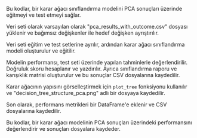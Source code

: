 Bu kodlar, bir karar ağacı sınıflandırma modelini PCA sonuçları üzerinde eğitmeyi ve test etmeyi sağlar.

Veri seti olarak varsayılan olarak "pca_results_with_outcome.csv" dosyası yüklenir ve bağımsız değişkenler ile hedef değişken ayrıştırılır.

Veri seti eğitim ve test setlerine ayrılır, ardından karar ağacı sınıflandırma modeli oluşturulur ve eğitilir.

Modelin performansı, test seti üzerinde yapılan tahminlerle değerlendirilir. Doğruluk skoru hesaplanır ve yazdırılır. Ayrıca sınıflandırma raporu ve karışıklık matrisi oluşturulur ve bu sonuçlar CSV dosyalarına kaydedilir.

Karar ağacının yapısını görselleştirmek için `plot_tree` fonksiyonu kullanılır ve "decision_tree_structure_pca.png" adlı bir dosyaya kaydedilir.

Son olarak, performans metrikleri bir DataFrame'e eklenir ve CSV dosyalarına kaydedilir.

Bu kodlar, bir karar ağacı modelinin PCA sonuçları üzerindeki performansını değerlendirir ve sonuçları dosyalara kaydeder.
